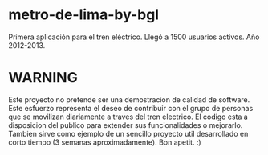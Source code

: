# metro-de-lima-by-bgl
Primera aplicación para el tren eléctrico. Llegó a 1500 usuarios activos. Año 2012-2013.
 
# WARNING

Este proyecto no pretende ser una demostracion de calidad de software.
Este esfuerzo representa el deseo de contribuir con el grupo de personas que se movilizan 
diariamente a traves del tren electrico.
El codigo esta a disposicion del publico para extender sus funcionalidades o mejorarlo.
Tambien sirve como ejemplo de un sencillo proyecto util desarrollado en corto tiempo
(3 semanas aproximadamente).
Bon apetit. :) 
